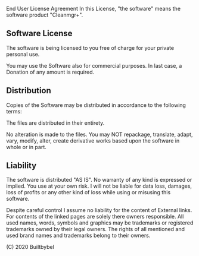 End User License Agreement
In this License, "the software" means the software product "Cleanmgr+".


Software License
----------------
The software is being licensed to you free of charge for your private personal use.

You may use the Software also for commercial purposes. 
In last case, a Donation of any amount is required.

Distribution
----------------
Copies of the Software may be distributed in accordance to the following terms:

The files are distributed in their entirety.

No alteration is made to the files. You may NOT repackage, translate, adapt, vary, modify, alter, create derivative works based upon the software in whole or in part.

Liability
----------------
The software is distributed "AS IS". 
No warranty of any kind is expressed or implied. You use at your own risk. 
I will not be liable for data loss, damages, loss of profits or any other kind of loss while using or misusing this software.

Despite careful control I assume no liability for the content of External links. For contents of the linked pages are solely there owners responsible. 
All used names, words, symbols and graphics may be trademarks or registered trademarks owned by their legal owners. 
The rights of all mentioned and used brand names and trademarks belong to their owners.

(C) 2020 Builtbybel
